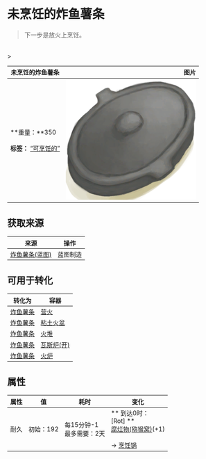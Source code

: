# 未烹饪的炸鱼薯条  
> 下一步是放火上烹饪。  
<br>  
>   
  
  未烹饪的炸鱼薯条  |   图片   
 ----  |  ----:   
 **重量：**350<br><br>**标签：**	[“可烹饪的”](tag_Cookable.md)  |  <img decoding="async" src="Sprite/CookingPotClosed.png" href="a.md" style="max-width:300px;max-height:300px;">   
  
## 获取来源  
来源  |  操作  
----  |  ----  
[炸鱼薯条(蓝图)](Bp_FishNChips.md)  |  蓝图制造  
## 可用于转化  
转化为  |  容器  
----  |  ----  
[炸鱼薯条](FishNChips.md)  |  [营火](Campfire.md)  
[炸鱼薯条](FishNChips.md)  |  [粘土火盆](ClayFirePit.md)  
[炸鱼薯条](FishNChips.md)  |  [火堆](Fire.md)  
[炸鱼薯条](FishNChips.md)  |  [瓦斯炉(开)](GasCookerOn.md)  
[炸鱼薯条](FishNChips.md)  |  [火炉](Stove.md)  
## 属性   
属性  |  值  |  耗时  |  变化  
----  |  ----  |  ----  |  ----  
耐久  |  初始：192  |  每15分钟-1<br>最多需要：2天  |  ** 到达0时： **<br>** [Rot] **<br>  [腐烂物(猕猴窝)](RottenRemains.md)(+1)<br><br>→ [烹饪锅](CookingPot.md)  
